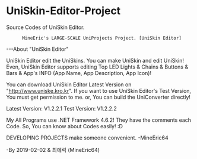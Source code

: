 # UniSkin-Editor-Project
Source Codes of UniSkin Editor.

          MineEric's LARGE-SCALE UniProjects Project. [UniSkin Editor]       
          
---About "UniSkin Editor"

UniSkin Editor edit the UniSkins. You can make UniSkin and edit UniSkin!
Even, UniSkin Editor supports editing Top LED Lights & Chains & Buttons & Bars & App's INFO (App Name, App Description, App Icon)!

You can download UniSkin Editor Latest Version on "http://www.uniske.kro.kr".
If you want to use UniSkin Editor's Test Version, You must get permission to me. or, You can build the UniConverter directly!

Latest Version: V1.2.2.1
Test Version: V1.2.2.2

My All Programs use .NET Framework 4.6.2!
They have the comments each Code. So, You can know about Codes easily! :D

DEVELOPING PROJECTS make someone convenient. -MineEric64

-By 2019-02-02 & 최에릭 (MineEric64)
